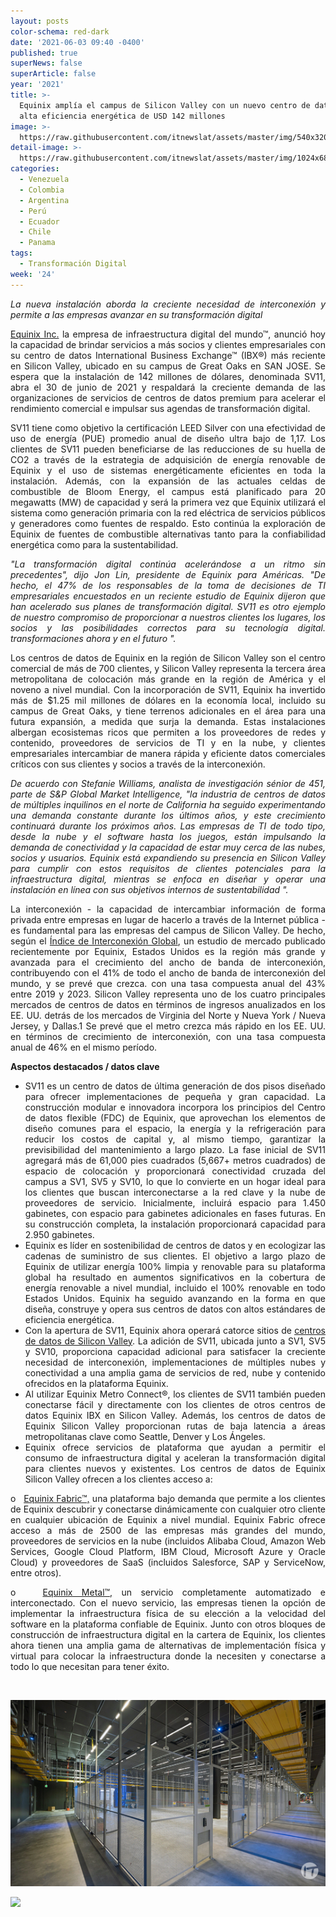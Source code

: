 ```yaml
---
layout: posts
color-schema: red-dark
date: '2021-06-03 09:40 -0400'
published: true
superNews: false
superArticle: false
year: '2021'
title: >-
  Equinix amplía el campus de Silicon Valley con un nuevo centro de datos de
  alta eficiencia energética de USD 142 millones
image: >-
  https://raw.githubusercontent.com/itnewslat/assets/master/img/540x320/SV11-p.jpg
detail-image: >-
  https://raw.githubusercontent.com/itnewslat/assets/master/img/1024x680/SV11-g.jpg
categories:
  - Venezuela
  - Colombia
  - Argentina
  - Perú
  - Ecuador
  - Chile
  - Panama
tags:
  - Transformación Digital
week: '24'
---
```

<p style="text-align: justify;"><strong></strong></p>
<p style="text-align: justify;"><em>La nueva instalación aborda la creciente necesidad de interconexión y permite a las empresas avanzar en su transformación digital</em></p>
<p style="text-align: justify;"><a href="https://www.equinix.lat/">Equinix Inc.</a> la empresa de infraestructura digital del mundo™, anunció hoy la capacidad de brindar servicios a más socios y clientes empresariales con su centro de datos International Business Exchange™ (IBX®) más reciente en Silicon Valley, ubicado en su campus de Great Oaks en SAN JOSE. Se espera que la instalación de 142 millones de dólares, denominada SV11, abra el 30 de junio de 2021 y respaldará la creciente demanda de las organizaciones de servicios de centros de datos premium para acelerar el rendimiento comercial e impulsar sus agendas de transformación digital.</p>
<p style="text-align: justify;">SV11 tiene como objetivo la certificación LEED Silver con una efectividad de uso de energía (PUE) promedio anual de diseño ultra bajo de 1,17. Los clientes de SV11 pueden beneficiarse de las reducciones de su huella de CO2 a través de la estrategia de adquisición de energía renovable de Equinix y el uso de sistemas energéticamente eficientes en toda la instalación. Además, con la expansión de las actuales celdas de combustible de Bloom Energy, el campus está planificado para 20 megawatts (MW) de capacidad y será la primera vez que Equinix utilizará el sistema como generación primaria con la red eléctrica de servicios públicos y generadores como fuentes de respaldo. Esto continúa la exploración de Equinix de fuentes de combustible alternativas tanto para la confiabilidad energética como para la sustentabilidad.</p>
<p style="text-align: justify;"><em>"La transformación digital continúa acelerándose a un ritmo sin precedentes", dijo Jon Lin, presidente de Equinix para Américas. "De hecho, el 47% de los responsables de la toma de decisiones de TI empresariales encuestados en un reciente estudio de Equinix dijeron que han acelerado sus planes de transformación digital. SV11 es otro ejemplo de nuestro compromiso de proporcionar a nuestros clientes los lugares, los socios y las posibilidades correctos para su tecnología digital. transformaciones ahora y en el futuro ".</em></p>
<p style="text-align: justify;">Los centros de datos de Equinix en la región de Silicon Valley son el centro comercial de más de 700 clientes, y Silicon Valley representa la tercera área metropolitana de colocación más grande en la región de América y el noveno a nivel mundial. Con la incorporación de SV11, Equinix ha invertido más de $1.25 mil millones de dólares en la economía local, incluido su campus de Great Oaks, y tiene terrenos adicionales en el área para una futura expansión, a medida que surja la demanda. Estas instalaciones albergan ecosistemas ricos que permiten a los proveedores de redes y contenido, proveedores de servicios de TI y en la nube, y clientes empresariales intercambiar de manera rápida y eficiente datos comerciales críticos con sus clientes y socios a través de la interconexión.</p>
<p style="text-align: justify;"><em>De acuerdo con Stefanie Williams, analista de investigación sénior de 451, parte de S&amp;P Global Market Intelligence, "la industria de centros de datos de múltiples inquilinos en el norte de California ha seguido experimentando una demanda constante durante los últimos años, y este crecimiento continuará durante los próximos años. Las empresas de TI de todo tipo, desde la nube y el software hasta los juegos, están impulsando la demanda de conectividad y la capacidad de estar muy cerca de las nubes, socios y usuarios. Equinix está expandiendo su presencia en Silicon Valley para cumplir con estos requisitos de clientes potenciales para la infraestructura digital, mientras se enfoca en diseñar y operar una instalación en línea con sus objetivos internos de sustentabilidad ".</em></p>
<p style="text-align: justify;">La interconexión - la capacidad de intercambiar información de forma privada entre empresas en lugar de hacerlo a través de la Internet pública - es fundamental para las empresas del campus de Silicon Valley. De hecho, según el <a href="https://c212.net/c/link/?t=0&amp;l=en&amp;o=3183156-1&amp;h=1328618922&amp;u=http%3A%2F%2Fwww.equinix.com%2Finterconnection-enables-the-digital-economy%2F%3Fls%3DPublic%2520Relations%26lsd%3D21q2__digital-infrastructure%2B__pr-equinix_pr-newswire_press-release__us-en_AMER_SV11_awareness%26utm_campaign%3Dus-en__press-release_SV11_pr-equinix_awareness%26utm_source%3D%26utm_medium%3Dpress-release%26utm_content%3Ddigital-infrastructure%2B_&amp;a=Global+Interconnection+Index">Índice de Interconexión Global</a>, un estudio de mercado publicado recientemente por Equinix, Estados Unidos es la región más grande y avanzada para el crecimiento del ancho de banda de interconexión, contribuyendo con el 41% de todo el ancho de banda de interconexión del mundo, y se prevé que crezca. con una tasa compuesta anual del 43% entre 2019 y 2023. Silicon Valley representa uno de los cuatro principales mercados de centros de datos en términos de ingresos anualizados en los EE. UU. detrás de los mercados de Virginia del Norte y Nueva York / Nueva Jersey, y Dallas.1 Se prevé que el metro crezca más rápido en los EE. UU. en términos de crecimiento de interconexión, con una tasa compuesta anual de 46% en el mismo período.</p>
<p style="text-align: justify;"><strong>Aspectos destacados / datos clave</strong></p>

<ul style="text-align: justify;">
	<li>SV11 es un centro de datos de última generación de dos pisos diseñado para ofrecer implementaciones de pequeña y gran capacidad. La construcción modular e innovadora incorpora los principios del Centro de datos flexible (FDC) de Equinix, que aprovechan los elementos de diseño comunes para el espacio, la energía y la refrigeración para reducir los costos de capital y, al mismo tiempo, garantizar la previsibilidad del mantenimiento a largo plazo. La fase inicial de SV11 agregará más de 61,000 pies cuadrados (5,667+ metros cuadrados) de espacio de colocación y proporcionará conectividad cruzada del campus a SV1, SV5 y SV10, lo que lo convierte en un hogar ideal para los clientes que buscan interconectarse a la red clave y la nube de proveedores de servicio. Inicialmente, incluirá espacio para 1.450 gabinetes, con espacio para gabinetes adicionales en fases futuras. En su construcción completa, la instalación proporcionará capacidad para 2.950 gabinetes.</li>
	<li>Equinix es líder en sostenibilidad de centros de datos y en ecologizar las cadenas de suministro de sus clientes. El objetivo a largo plazo de Equinix de utilizar energía 100% limpia y renovable para su plataforma global ha resultado en aumentos significativos en la cobertura de energía renovable a nivel mundial, incluido el 100% renovable en todo Estados Unidos. Equinix ha seguido avanzando en la forma en que diseña, construye y opera sus centros de datos con altos estándares de eficiencia energética.</li>
	<li>Con la apertura de SV11, Equinix ahora operará catorce sitios de <a href="https://c212.net/c/link/?t=0&amp;l=en&amp;o=3183156-1&amp;h=1224661461&amp;u=https%3A%2F%2Fwww.equinix.com%2Fdata-centers%2Famericas-colocation%2Funited-states-colocation%2Fsilicon-valley-data-centers%2F%3Fls%3DPublic%2520Relations%26lsd%3D21q2__digital-infrastructure%2B__pr-equinix_pr-newswire_press-release__us-en_AMER_SV11_awareness%26utm_campaign%3Dus-en__press-release_SV11_pr-equinix_awareness%26utm_source%3D%26utm_medium%3Dpress-release%26utm_content%3Ddigital-infrastructure%2B_&amp;a=Silicon+Valley+data+center+sites.">centros de datos de Silicon Valley</a>. La adición de SV11, ubicada junto a SV1, SV5 y SV10, proporciona capacidad adicional para satisfacer la creciente necesidad de interconexión, implementaciones de múltiples nubes y conectividad a una amplia gama de servicios de red, nube y contenido ofrecidos en la plataforma Equinix.</li>
	<li>Al utilizar Equinix Metro Connect®, los clientes de SV11 también pueden conectarse fácil y directamente con los clientes de otros centros de datos Equinix IBX en Silicon Valley. Además, los centros de datos de Equinix Silicon Valley proporcionan rutas de baja latencia a áreas metropolitanas clave como Seattle, Denver y Los Ángeles.</li>
	<li>Equinix ofrece servicios de plataforma que ayudan a permitir el consumo de infraestructura digital y aceleran la transformación digital para clientes nuevos y existentes. Los centros de datos de Equinix Silicon Valley ofrecen a los clientes acceso a:</li>
</ul>
<p style="text-align: justify;">o   <a href="https://c212.net/c/link/?t=0&amp;l=en&amp;o=3183156-1&amp;h=2952054615&amp;u=https%3A%2F%2Fwww.equinix.com%2Finterconnection-services%2Fequinix-fabric%2F%3Fls%3DPublic%2520Relations%26lsd%3D21q2__digital-infrastructure%2B__pr-equinix_pr-newswire_press-release__us-en_AMER_SV11_awareness%26utm_campaign%3Dus-en__press-release_SV11_pr-equinix_awareness%26utm_source%3D%26utm_medium%3Dpress-release%26utm_content%3Ddigital-infrastructure%2B_&amp;a=Equinix+Fabric%E2%84%A2">Equinix Fabric™,</a> una plataforma bajo demanda que permite a los clientes de Equinix descubrir y conectarse dinámicamente con cualquier otro cliente en cualquier ubicación de Equinix a nivel mundial. Equinix Fabric ofrece acceso a más de 2500 de las empresas más grandes del mundo, proveedores de servicios en la nube (incluidos Alibaba Cloud, Amazon Web Services, Google Cloud Platform, IBM Cloud, Microsoft Azure y Oracle Cloud) y proveedores de SaaS (incluidos Salesforce, SAP y ServiceNow, entre otros).</p>
<p style="text-align: justify;">o   <a href="https://c212.net/c/link/?t=0&amp;l=en&amp;o=3183156-1&amp;h=2686130356&amp;u=https%3A%2F%2Fwww.equinix.com%2Fservices%2Fedge-services%2Fequinix-metal%2F%3Fls%3DPublic%2520Relations%26lsd%3D21q2__digital-infrastructure%2B__pr-equinix_pr-newswire_press-release__us-en_AMER_SV11_awareness%26utm_campaign%3Dus-en__press-release_SV11_pr-equinix_awareness%26utm_source%3D%26utm_medium%3Dpress-release%26utm_content%3Ddigital-infrastructure%2B_&amp;a=Equinix+Metal%E2%84%A2">Equinix Metal™,</a> un servicio completamente automatizado e interconectado. Con el nuevo servicio, las empresas tienen la opción de implementar la infraestructura física de su elección a la velocidad del software en la plataforma confiable de Equinix. Junto con otros bloques de construcción de infraestructura digital en la cartera de Equinix, los clientes ahora tienen una amplia gama de alternativas de implementación física y virtual para colocar la infraestructura donde la necesiten y conectarse a todo lo que necesitan para tener éxito.</p>
<p style="text-align: justify;"><strong> </strong></p>

![](https://raw.githubusercontent.com/itnewslat/assets/master/img/540x320/SV11-p.jpg)


<img src="https://tracker.metricool.com/c3po.jpg?hash=56f88a41e39ab42c063cc51676587a04"/>